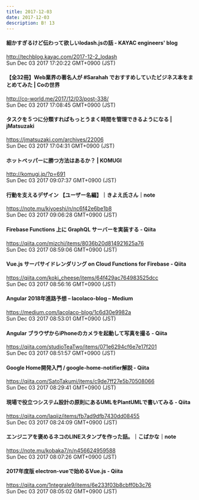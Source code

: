 ```yaml
---
title: 2017-12-03
date: 2017-12-03
description: B! 13
---
```


#### 細かすぎるけど伝わって欲しいlodash.jsの話 - KAYAC engineers' blog
http://techblog.kayac.com/2017-12-2_lodash<br>
Sun Dec 03 2017 17:20:22 GMT+0900 (JST)<br>


#### 【全32冊】Web業界の著名人が #Sarahah でおすすめしていたビジネス本をまとめてみた  |  Coの世界
http://co-world.me/2017/12/03/post-338/<br>
Sun Dec 03 2017 17:08:45 GMT+0900 (JST)<br>


#### タスクを５つに分類すればもっとうまく時間を管理できるようになる | jMatsuzaki
https://jmatsuzaki.com/archives/22006<br>
Sun Dec 03 2017 17:04:31 GMT+0900 (JST)<br>


#### ホットペッパーに勝つ方法はあるか？  |  KOMUGI
http://komugi.jp/?p=691<br>
Sun Dec 03 2017 09:07:37 GMT+0900 (JST)<br>


#### 行動を支えるデザイン 【ユーザー名編】｜きよえ氏さん｜note
https://note.mu/kiyoeshi/n/nc6f42e6be1b8<br>
Sun Dec 03 2017 09:06:28 GMT+0900 (JST)<br>


#### Firebase Functions 上に GraphQL サーバーを実装する - Qiita
https://qiita.com/mizchi/items/8036b20d814921625a76<br>
Sun Dec 03 2017 08:59:06 GMT+0900 (JST)<br>


#### Vue.js サーバサイドレンダリング on Cloud Functions for Firebase - Qiita
https://qiita.com/koki_cheese/items/64f429ac764983525dcc<br>
Sun Dec 03 2017 08:56:16 GMT+0900 (JST)<br>


#### Angular 2018年進路予想 – lacolaco-blog – Medium
https://medium.com/lacolaco-blog/1c6d30e9982a<br>
Sun Dec 03 2017 08:53:01 GMT+0900 (JST)<br>


#### Angular ブラウザからiPhoneのカメラを起動して写真を撮る - Qiita
https://qiita.com/studioTeaTwo/items/071e6294cf6e7e17f201<br>
Sun Dec 03 2017 08:51:57 GMT+0900 (JST)<br>


#### Google Home開発入門 / google-home-notifier解説 - Qiita
https://qiita.com/SatoTakumi/items/c9de7ff27e5b70508066<br>
Sun Dec 03 2017 08:29:41 GMT+0900 (JST)<br>


#### 現場で役立つシステム設計の原則にあるUMLをPlantUMLで書いてみる - Qiita
https://qiita.com/laqiiz/items/fb7ad9dfb7430dd08455<br>
Sun Dec 03 2017 08:24:09 GMT+0900 (JST)<br>


#### エンジニアを褒めるネコのLINEスタンプを作った話。｜こばかな｜note
https://note.mu/kobaka7/n/n456624959588<br>
Sun Dec 03 2017 08:07:26 GMT+0900 (JST)<br>


#### 2017年度版 electron-vueで始めるVue.js - Qiita
https://qiita.com/1ntegrale9/items/6e233f03b8cbff0b3c76<br>
Sun Dec 03 2017 08:05:02 GMT+0900 (JST)<br>


